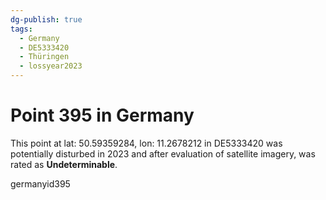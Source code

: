```yaml
---
dg-publish: true
tags:
  - Germany
  - DE5333420
  - Thüringen
  - lossyear2023
---
```


# Point 395 in Germany

This point at lat: 50.59359284, lon: 11.2678212 in DE5333420 was potentially disturbed in 2023 and after evaluation of satellite imagery, was rated as **Undeterminable**.



germanyid395